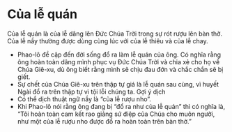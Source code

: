 # Của lễ quán

Của lễ quán là của lễ dâng lên Đức Chúa Trời trong sự rót rượu lên bàn thờ.  Của lễ nầy thường được dùng cùng lúc với của lễ thiêu và của lễ chay.
- Phao-lô đề cập đến đời sống đổ ra làm lễ quán của ông. Có nghĩa rằng ông hoàn toàn dâng mình phục vụ Đức Chúa Trời và chia xẻ cho họ về Chúa Giê-xu, dù ông biết rằng mình sẽ chịu đau đớn và chắc chắn sẽ bị giết. 
- Sự chết của Chúa Giê-xu trên thập tự giá là lễ quán sau cùng, vì huyết Ngài đổ ra trên thập tự vì tội lỗi chúng ta.
Gợi ý dịch
- Có thể dịch thuật ngữ nầy là “của lễ rượu nho”.
- Khi Phao-lô nói rằng ông đang bị “đổ ra như của lễ quán” thì có nghĩa là, “Tôi hoàn toàn cam kết rao giảng sứ điệp của Chúa cho muôn người, như một của lễ rượu nho được đổ ra hoàn toàn trên bàn thờ.”

